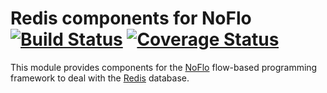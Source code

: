 Redis components for NoFlo [![Build Status](https://secure.travis-ci.org/noflo/noflo-redis.png?branch=master)](https://travis-ci.org/noflo/noflo-redis) [![Coverage Status](https://coveralls.io/repos/github/noflo/noflo-redis/badge.svg?branch=master)](https://coveralls.io/github/noflo/noflo-redis?branch=master)
=========================

This module provides components for the [NoFlo](http://noflojs.org/) flow-based programming framework to deal with the [Redis](http://redis.io/) database.

